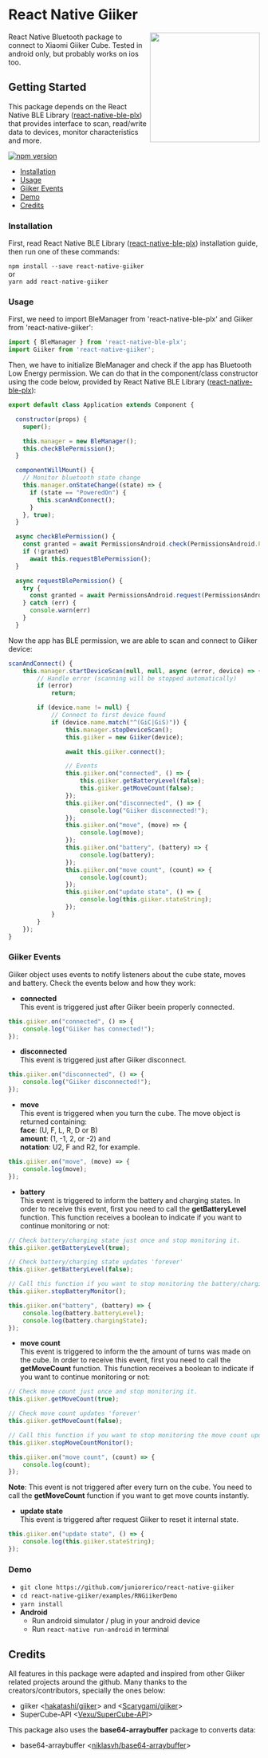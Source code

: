 # React Native Giiker

<img width="220px" align="right" src="https://github.com/juniorerico/react-native-giiker/blob/master/example.gif" />

React Native Bluetooth package to connect to Xiaomi Giiker Cube. Tested in android only, but probably works on ios too.

## Getting Started
This package depends on the React Native BLE Library ([react-native-ble-plx](https://github.com/Polidea/react-native-ble-plx)) that provides interface to scan, read/write data to devices, monitor characteristics and more.
 

[![npm version](https://img.shields.io/npm/v/react-native-giiker.svg?style=flat-square)](https://www.npmjs.com/package/react-native-giiker)

- [Installation](#installation)
- [Usage](#usage)
- [Giiker Events](#giiker-events)
- [Demo](#demo)
- [Credits](#credits)


### Installation
First, read React Native BLE Library ([react-native-ble-plx](https://github.com/Polidea/react-native-ble-plx)) installation guide, then run one of these commands:

`npm install --save react-native-giiker`  
or  
`yarn add react-native-giiker`

### Usage

First, we need to import BleManager from 'react-native-ble-plx' and Giiker from 'react-native-giiker':

```javascript
import { BleManager } from 'react-native-ble-plx';
import Giiker from 'react-native-giiker';
````

Then, we have to initialize BleManager and check if the app has Bluetooth Low Energy permission. We can do that in the component/class constructor using the code below, provided by React Native BLE Library ([react-native-ble-plx](https://github.com/Polidea/react-native-ble-plx)):

```javascript
export default class Application extends Component {

  constructor(props) {
    super();

    this.manager = new BleManager();
    this.checkBlePermission();
  }

  componentWillMount() {
    // Monitor bluetooth state change
    this.manager.onStateChange((state) => {
      if (state == "PoweredOn") {
        this.scanAndConnect();
      }
    }, true);
  }

  async checkBlePermission() {
    const granted = await PermissionsAndroid.check(PermissionsAndroid.PERMISSIONS.ACCESS_COARSE_LOCATION);
    if (!granted)
      await this.requestBlePermission();
  }

  async requestBlePermission() {
    try {
      const granted = await PermissionsAndroid.request(PermissionsAndroid.PERMISSIONS.ACCESS_COARSE_LOCATION)
    } catch (err) {
      console.warn(err)
    }
  }
```

Now the app has BLE permission, we are able to scan and connect to Giiker device: 

```javascript
scanAndConnect() {
    this.manager.startDeviceScan(null, null, async (error, device) => {
        // Handle error (scanning will be stopped automatically)
        if (error)
            return;

        if (device.name != null) {
            // Connect to first device found
            if (device.name.match("^(GiC|GiS)")) {
                this.manager.stopDeviceScan();
                this.giiker = new Giiker(device);

                await this.giiker.connect();

                // Events
                this.giiker.on("connected", () => {
                    this.giiker.getBatteryLevel(false);
                    this.giiker.getMoveCount(false);
                });
                this.giiker.on("disconnected", () => {
                    console.log("Giiker disconnected!");
                });
                this.giiker.on("move", (move) => {
                    console.log(move);
                });
                this.giiker.on("battery", (battery) => {
                    console.log(battery);
                });
                this.giiker.on("move count", (count) => {
                    console.log(count);
                });
                this.giiker.on("update state", () => {
                    console.log(this.giiker.stateString);
                });
            }
        }
    });
}
```  

### Giiker Events
Giiker object uses events to notify listeners about the cube state, moves and battery. Check the events below and how they work:

- **connected**  
This event is triggered just after Giiker beein properly connected.

```javascript
this.giiker.on("connected", () => {
    console.log("Giiker has connected!");
});
```

- **disconnected**  
This event is triggered just after Giiker disconnect.

```javascript
this.giiker.on("disconnected", () => {
    console.log("Giiker disconnected!");
});
```

- **move**  
This event is triggered when you turn the cube. The move object is returned containing:   
**face**: (U, F, L, R, D or B)  
**amount**: (1, -1, 2, or -2) and  
**notation**: U2, F and R2, for example.


```javascript
this.giiker.on("move", (move) => {
    console.log(move);
});
```

- **battery**  
This event is triggered to inform the battery and charging states. In order to receive this event, first you need to call the **getBatteryLevel** function. This function receives a boolean to indicate if you want to continue monitoring or not:  
```javascript
// Check battery/charging state just once and stop monitoring it.
this.giiker.getBatteryLevel(true);

// Check battery/charging state updates 'forever'
this.giiker.getBatteryLevel(false);

// Call this function if you want to stop monitoring the battery/charging state
this.giiker.stopBatteryMonitor();
```

```javascript
this.giiker.on("battery", (battery) => {
    console.log(battery.batteryLevel);
    console.log(battery.chargingState);
});
```

- **move count**  
This event is triggered to inform the the amount of turns was made on the cube. In order to receive this event, first you need to call the **getMoveCount** function. This function receives a boolean to indicate if you want to continue monitoring or not:  
```javascript
// Check move count just once and stop monitoring it.
this.giiker.getMoveCount(true);

// Check move count updates 'forever'
this.giiker.getMoveCount(false);

// Call this function if you want to stop monitoring the move count updates.
this.giiker.stopMoveCountMonitor();
```

```javascript
this.giiker.on("move count", (count) => {
    console.log(count);
});
```

**Note**: This event is not triggered after every turn on the cube. You need to call the **getMoveCount** function if you want to get move counts instantly.

- **update state**  
This event is triggered after request Giiker to reset it internal state.

```javascript
this.giiker.on("update state", () => {
    console.log(this.giiker.stateString);
});
```

### Demo
* `git clone https://github.com/juniorerico/react-native-giiker`
* `cd react-native-giiker/examples/RNGiikerDemo`
* `yarn install`
* **Android**
	* Run android simulator / plug in your android device
	* Run `react-native run-android` in terminal

## Credits

All features in this package were adapted and inspired from other Giiker related projects around the github. Many thanks to the creators/contributors, specially the ones below:
* giiker <[hakatashi/giiker](https://github.com/hakatashi/giiker)> and <[Scarygami/giiker](https://github.com/Scarygami/giiker)> 
* SuperCube-API <[Vexu/SuperCube-API](https://github.com/Vexu/SuperCube-API)> 

This package also uses the **base64-arraybuffer** package to converts data:
* base64-arraybuffer <[niklasvh/base64-arraybuffer](https://github.com/niklasvh/base64-arraybuffer)> 
